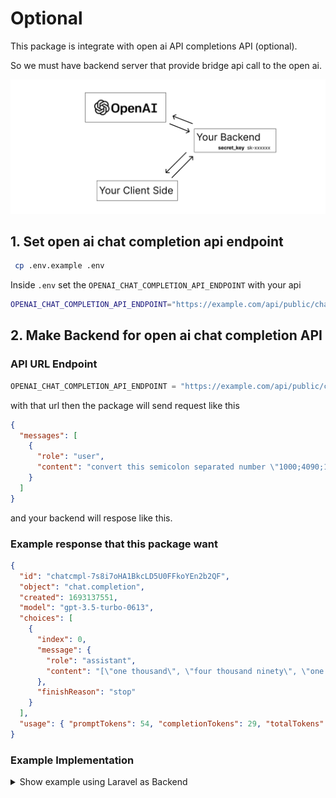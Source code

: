 # Optional

This package is integrate with open ai API completions API (optional).

So we must have backend server that provide bridge api call to the open ai.

![Open AI API](/img/chat_gpt_api.png)

## 1. Set open ai chat completion api endpoint

```bash
 cp .env.example .env
```

Inside `.env` set the `OPENAI_CHAT_COMPLETION_API_ENDPOINT` with your api

```bash
OPENAI_CHAT_COMPLETION_API_ENDPOINT="https://example.com/api/public/chat"
```

## 2. Make Backend for open ai chat completion API

### API URL Endpoint

```js
OPENAI_CHAT_COMPLETION_API_ENDPOINT = "https://example.com/api/public/chat";
```

with that url then the package will send request like this

```json
{
  "messages": [
    {
      "role": "user",
      "content": "convert this semicolon separated number \"1000;4090;1000000;1,2;9001;30,1\" into word form number with language \"en-US\" return the result as array. don't explain"
    }
  ]
}
```

and your backend will respose like this.

### Example response that this package want

```json
{
  "id": "chatcmpl-7s8i7oHA1BkcLD5U0FFkoYEn2b2QF",
  "object": "chat.completion",
  "created": 1693137551,
  "model": "gpt-3.5-turbo-0613",
  "choices": [
    {
      "index": 0,
      "message": {
        "role": "assistant",
        "content": "[\"one thousand\", \"four thousand ninety\", \"one million\", \"one point two\", \"nine thousand one\", \"thirty point one\"]"
      },
      "finishReason": "stop"
    }
  ],
  "usage": { "promptTokens": 54, "completionTokens": 29, "totalTokens": 83 }
}
```

### Example Implementation

<details>
  <summary>Show example using Laravel as Backend</summary>

<br/>

See open ai laravel package [github.com/openai-php/laravel](https://github.com/openai-php/laravel)

### Router

`routes/api.php`

```php
/* OpenAI */
Route::name("openai.")->controller(OpenAIController::class)->group(function () {
    // chat gpt
    Route::post('chat',  'chatPost')->name('chat_gpt_new');
});
```

Controller

`OpenAIController.php`

```php
use OpenAI\Laravel\Facades\OpenAI;
use OpenAI as OpenAIPHP;

class OpenAIController extends Controller
{
    public function chatPost(Request $request){
        $origin = $request->header('Origin');

        $allowed_domain = [
            "https://example.com" =>  "sk-xxx_your_secret_key",

            // GPT Web Guide
            "http://localhost:3000" => "sk-xxx_your_secret_key",
        ];

        if (!isset($allowed_domain[$origin])) {
            return response()->json([
                "status" => false,
                "message" => "Invalid request, please contact support!"
            ], 400);
        } else {
            if (strpos($origin, 'localhost') !== false) {
                if (app()->environment() != "local") {
                    return response()->json([
                        "status" => false,
                        "message" => "Invalid request, please contact support!"
                    ], 400);
                }
            }
        }

        $api_key = $allowed_domain[$origin];
        $bodyData = $request->all();

        if (!isset($bodyData['messages'])) {
            return response()->json([
                "status" => false,
                "message" => "please post 'messages' as body request"
            ], 400);
        }

        // https://github.com/openai-php/laravel
        $result = OpenAIPHP::client($api_key)->chat()->create([
            'model' => 'gpt-3.5-turbo',
            'messages' => $bodyData["messages"]
        ]);

        return json_encode($result);
    }
}
```

</details>
